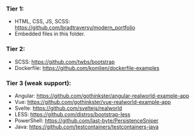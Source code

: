 ### Tier 1: 

* HTML, CSS, JS, SCSS: https://github.com/bradtraversy/modern_portfolio
* Embedded files in this folder.

### Tier 2:

* SCSS: https://github.com/twbs/bootstrap  
* Dockerfile: https://github.com/komljen/dockerfile-examples

### Tier 3 (weak support):

* Angular: https://github.com/gothinkster/angular-realworld-example-app  
* Vue: https://github.com/gothinkster/vue-realworld-example-app  
* Svelte: https://github.com/sveltejs/realworld
* LESS: https://github.com/distros/bootstrap-less
* PowerShell: https://github.com/last-byte/PersistenceSniper
* Java: https://github.com/testcontainers/testcontainers-java